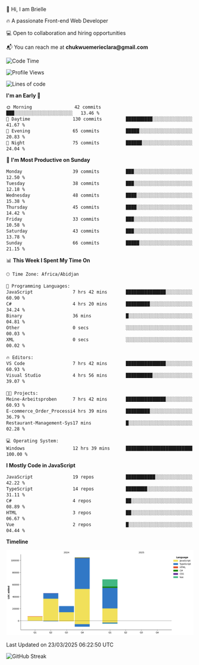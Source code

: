 <div align="left">
  <p>👋 Hi, I am Brielle</p>
  <p>🔥 A passionate Front-end Web Developer</p>
  <p>💻 Open to collaboration and hiring opportunities</p>
  <p>📬 You can reach me at <strong>chukwuemerieclara@gmail.com</strong></p>
</div>


 
 <!--START_SECTION:waka-->
![Code Time](http://img.shields.io/badge/Code%20Time-543%20hrs%2033%20mins-blue)

![Profile Views](http://img.shields.io/badge/Profile%20Views-0-blue)

![Lines of code](https://img.shields.io/badge/From%20Hello%20World%20I%27ve%20Written-250.3%20thousand%20lines%20of%20code-blue)

**I'm an Early 🐤** 

```text
🌞 Morning                42 commits          ███░░░░░░░░░░░░░░░░░░░░░░   13.46 % 
🌆 Daytime                130 commits         ██████████░░░░░░░░░░░░░░░   41.67 % 
🌃 Evening                65 commits          █████░░░░░░░░░░░░░░░░░░░░   20.83 % 
🌙 Night                  75 commits          ██████░░░░░░░░░░░░░░░░░░░   24.04 % 
```
📅 **I'm Most Productive on Sunday** 

```text
Monday                   39 commits          ███░░░░░░░░░░░░░░░░░░░░░░   12.50 % 
Tuesday                  38 commits          ███░░░░░░░░░░░░░░░░░░░░░░   12.18 % 
Wednesday                48 commits          ████░░░░░░░░░░░░░░░░░░░░░   15.38 % 
Thursday                 45 commits          ████░░░░░░░░░░░░░░░░░░░░░   14.42 % 
Friday                   33 commits          ███░░░░░░░░░░░░░░░░░░░░░░   10.58 % 
Saturday                 43 commits          ███░░░░░░░░░░░░░░░░░░░░░░   13.78 % 
Sunday                   66 commits          █████░░░░░░░░░░░░░░░░░░░░   21.15 % 
```


📊 **This Week I Spent My Time On** 

```text
🕑︎ Time Zone: Africa/Abidjan

💬 Programming Languages: 
JavaScript               7 hrs 42 mins       ███████████████░░░░░░░░░░   60.90 % 
C#                       4 hrs 20 mins       █████████░░░░░░░░░░░░░░░░   34.24 % 
Binary                   36 mins             █░░░░░░░░░░░░░░░░░░░░░░░░   04.81 % 
Other                    0 secs              ░░░░░░░░░░░░░░░░░░░░░░░░░   00.03 % 
XML                      0 secs              ░░░░░░░░░░░░░░░░░░░░░░░░░   00.02 % 

🔥 Editors: 
VS Code                  7 hrs 42 mins       ███████████████░░░░░░░░░░   60.93 % 
Visual Studio            4 hrs 56 mins       ██████████░░░░░░░░░░░░░░░   39.07 % 

🐱‍💻 Projects: 
Meine-Arbeitsproben      7 hrs 42 mins       ███████████████░░░░░░░░░░   60.93 % 
E-commerce_Order_Processi4 hrs 39 mins       █████████░░░░░░░░░░░░░░░░   36.79 % 
Restaurant-Management-Sys17 mins             █░░░░░░░░░░░░░░░░░░░░░░░░   02.28 % 

💻 Operating System: 
Windows                  12 hrs 39 mins      █████████████████████████   100.00 % 
```

**I Mostly Code in JavaScript** 

```text
JavaScript               19 repos            ███████████░░░░░░░░░░░░░░   42.22 % 
TypeScript               14 repos            ████████░░░░░░░░░░░░░░░░░   31.11 % 
C#                       4 repos             ██░░░░░░░░░░░░░░░░░░░░░░░   08.89 % 
HTML                     3 repos             ██░░░░░░░░░░░░░░░░░░░░░░░   06.67 % 
Vue                      2 repos             █░░░░░░░░░░░░░░░░░░░░░░░░   04.44 % 
```



**Timeline**

![Lines of Code chart](https://raw.githubusercontent.com/Brielle28/Brielle28/main/assets/bar_graph.png)


 Last Updated on 23/03/2025 06:22:50 UTC
<!--END_SECTION:waka-->

![GitHub Streak](https://github-readme-streak-stats.herokuapp.com/?user=Brielle28)



